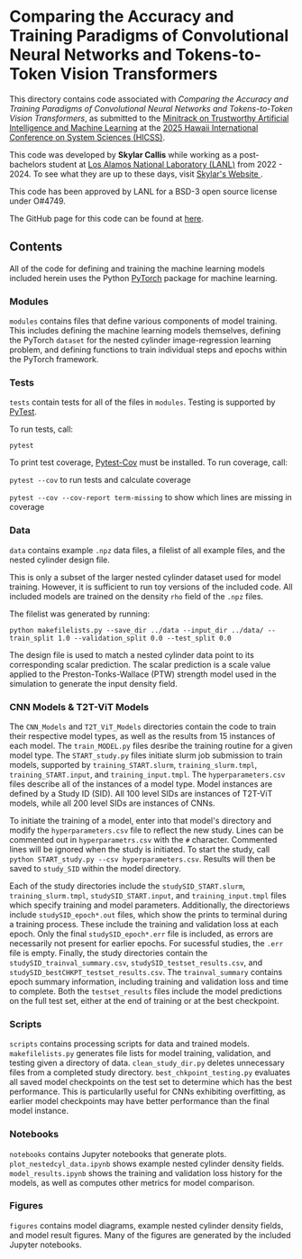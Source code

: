 [//]: <> (THIS IS A MARKDOWN FILE, VIEW IN A MARKDOWN VIEWER OR CONVERT)

# Comparing the Accuracy and Training Paradigms of Convolutional Neural Networks and Tokens-to-Token Vision Transformers

This directory contains code associated with *Comparing the Accuracy and Training Paradigms of Convolutional Neural Networks and Tokens-to-Token Vision Transformers*, as submitted to the [Minitrack on Trustworthy Artificial Intelligence and Machine Learning](https://sites.google.com/view/cfp-hicss-trustworthy-ai/home?authuser=0) at the [2025 Hawaii International Conference on System Sciences (HICSS)](https://hicss.hawaii.edu/).

This code was developed by **Skylar Callis** while working as a post-bachelors student at [Los Alamos National Laboratory (LANL)](https://www.lanl.gov/?source=globalheader) from 2022 - 2024. To see what they are up to these days, visit [Skylar's Website ](https://skylar-jean.com).

This code has been approved by LANL for a BSD-3 open source license under O#4749.

The GitHub page for this code can be found at [here](https://github.com/lanl/CNN-T2TViT-comparison).

## Contents

All of the code for defining and training the machine learning models included herein uses the Python [PyTorch](https://pytorch.org/) package for machine learning.

### Modules

`modules` contains files that define various components of model training. This includes defining the machine learning models themselves, defining the PyTorch `dataset` for the nested cylinder image-regression learning problem, and defining functions to train individual steps and epochs within the PyTorch framework.

### Tests

`tests` contain tests for all of the files in `modules`. Testing is supported by [PyTest](https://docs.pytest.org/en/8.2.x/).

To run tests, call:

`pytest`

To print test coverage, [Pytest-Cov](https://pytest-cov.readthedocs.io/en/latest/readme.html) must be installed. To run coverage, call:

`pytest --cov` to run tests and calculate coverage

`pytest --cov --cov-report term-missing` to show which lines are missing in coverage

### Data

`data` contains example `.npz` data files, a filelist of all example files, and the nested cylinder design file.

This is only a subset of the larger nested cylinder dataset used for model training. However, it is sufficient to run toy versions of the included code. All included models are trained on the density `rho` field of the `.npz` files.

The filelist was generated by running:

`python makefilelists.py --save_dir ../data --input_dir ../data/ --train_split 1.0 --validation_split 0.0 --test_split 0.0`

The design file is used to match a nested cylinder data point to its corresponding scalar prediction. The scalar prediction is a scale value applied to the Preston-Tonks-Wallace (PTW) strength model used in the simulation to generate the input density field.

### CNN Models & T2T-ViT Models

The `CNN_Models` and `T2T_ViT_Models` directories contain the code to train their respective model types, as well as the results from 15 instances of each model. The `train_MODEL.py` files desribe the training routine for a given model type. The `START_study.py` files initiate slurm job submission to train models, supported by `training_START.slurm`, `training_slurm.tmpl`, `training_START.input`, and `training_input.tmpl`. The `hyperparameters.csv` files describe all of the instances of a model type. Model instances are defined by a Study ID (SID). All 100 level SIDs are instances of T2T-ViT models, while all 200 level SIDs are instances of CNNs.

To initiate the training of a model, enter into that model's directory and modify the `hyperparameters.csv` file to reflect the new study. Lines can be commented out in `hyperparametrs.csv` with the `#` character. Commented lines will be ignored when the study is initiated. To start the study, call `python START_study.py --csv hyperparameters.csv`. Results will then be saved to `study_SID` within the model directory.

Each of the study directories include the `studySID_START.slurm`, `training_slurm.tmpl`, `studySID_START.input`, and `training_input.tmpl` files which specify training and model parameters. Additionally, the directoriews include `studySID_epoch*.out` files, which show the prints to terminal during a training process. These include the training and validation loss at each epoch. Only the final `studySID_epoch*.err` file is included, as errors are necessarily not present for earlier epochs. For sucessful studies, the `.err` file is empty. Finally, the study directories contain the `studySID_trainval_summary.csv`, `studySID_testset_results.csv`, and `studySID_bestCHKPT_testset_results.csv`. The `trainval_summary` contains epoch summary information, including training and validation loss and time to complete. Both the `testset_results` files include the model predictions on the full test set, either at the end of training or at the best checkpoint.

### Scripts

`scripts` contains processing scripts for data and trained models. `makefilelists.py` generates file lists for model training, validation, and testing given a directory of data. `clean_study_dir.py` deletes unnecessary files from a completed study directory. `best_chkpoint_testing.py` evaluates all saved model checkpoints on the test set to determine which has the best performance. This is particularlly useful for CNNs exhibiting overfitting, as earlier model checkpoints may have better performance than the final model instance.

### Notebooks

`notebooks` contains Jupyter notebooks that generate plots. `plot_nestedcyl_data.ipynb` shows example nested cylinder density fields. `model_results.ipynb` shows the training and validation loss history for the models, as well as computes other metrics for model comparison.

### Figures

`figures` contains model diagrams, example nested cylinder density fields, and model result figures. Many of the figures are generated by the included Jupyter notebooks.

